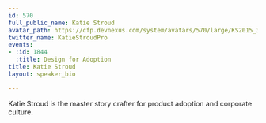 ```yaml
---
id: 570
full_public_name: Katie Stroud
avatar_path: https://cfp.devnexus.com/system/avatars/570/large/KS2015_300x300.png?1509568580
twitter_name: KatieStroudPro
events:
- :id: 1844
  :title: Design for Adoption
title: Katie Stroud
layout: speaker_bio

---
```

Katie Stroud is the master story crafter for product adoption and corporate culture.
